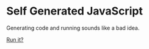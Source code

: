 # Self Generated JavaScript

Generating code and running sounds like a bad idea.

[Run it?](http://levithomason.github.io/generated-code/)
